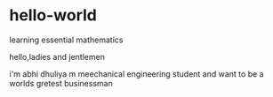 # hello-world
learning essential mathematics

hello,ladies and jentlemen

i'm abhi dhuliya m meechanical engineering student and want to be a worlds gretest businessman
